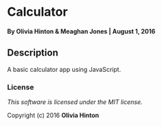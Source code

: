 # Calculator

#### By Olivia Hinton & Meaghan Jones | August 1, 2016

## Description
A basic calculator app using JavaScript. 

### License

*This software is licensed under the MIT license.*

Copyright (c) 2016 **Olivia Hinton**


